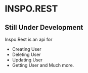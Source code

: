 # INSPO.REST

## Still Under Development

Inspo.Rest is an api for 
- Creating User 
- Deleting User
- Updating User
- Getting User
and Much more.